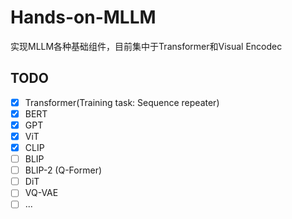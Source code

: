 # Hands-on-MLLM

实现MLLM各种基础组件，目前集中于Transformer和Visual Encodec

## TODO

- [x] Transformer(Training task: Sequence repeater)
- [x] BERT
- [x] GPT
- [x] ViT
- [x] CLIP
- [ ] BLIP
- [ ] BLIP-2 (Q-Former)
- [ ] DiT
- [ ] VQ-VAE
- [ ] ...
